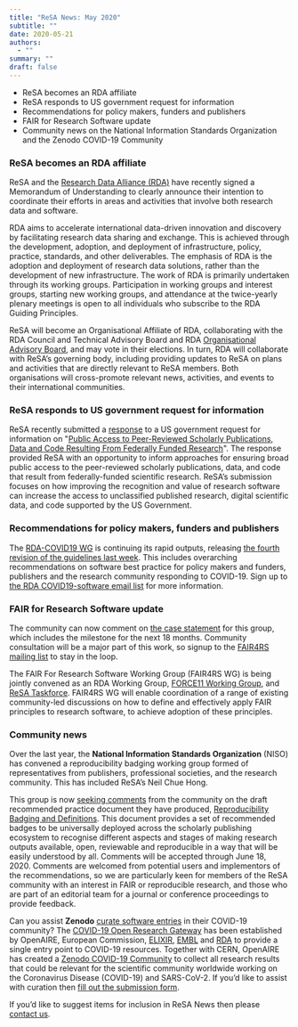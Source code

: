 ```yaml
---
title: "ReSA News: May 2020"
subtitle: ""
date: 2020-05-21
authors:
  - ""
summary: ""
draft: false
---
```


- ReSA becomes an RDA affiliate
- ReSA responds to US government request for information
- Recommendations for policy makers, funders and publishers
- FAIR for Research Software update
- Community news on the National Information Standards Organization and the  Zenodo COVID-19 Community

### ReSA becomes an RDA affiliate

ReSA and the [Research Data Alliance (RDA)](https://www.rd-alliance.org/) have recently signed a Memorandum of Understanding to clearly announce their intention to coordinate their efforts in areas and activities that involve both research data and software.

RDA aims to accelerate international data-driven innovation and discovery by facilitating research data sharing and exchange. This is achieved through the development, adoption, and deployment of infrastructure, policy, practice, standards, and other deliverables. The emphasis of RDA is the adoption and deployment of research data solutions, rather than the development of new infrastructure. The work of RDA is primarily undertaken through its working groups. Participation in working groups and interest groups, starting new working groups, and attendance at the twice-yearly plenary meetings is open to all individuals who subscribe to the RDA Guiding Principles.

ReSA will become an Organisational Affiliate of RDA, collaborating with the RDA Council and Technical Advisory Board and RDA [Organisational Advisory Board](https://rd-alliance.org/about-rda/our-leadership/rda-organisational-advisory-board.html), and may vote in their elections. In turn, RDA will collaborate with ReSA’s governing body, including providing updates to ReSA on plans and activities that are directly relevant to ReSA members. Both organisations will cross-promote relevant news, activities, and events to their international communities.

### ReSA responds to US government request for information

ReSA recently submitted a [response](https://zenodo.org/record/3828148#.XsH-X8ZS-ql) to a US government request for information on "[Public Access to Peer-Reviewed Scholarly Publications, Data and Code Resulting From Federally Funded Research](https://www.federalregister.gov/documents/2020/03/31/2020-06622/request-for-information-public-access-to-peer-reviewed-scholarly-publications-data-and-code)". The response provided ReSA with an opportunity to inform approaches for ensuring broad public access to the peer-reviewed scholarly publications, data, and code that result from federally-funded scientific research. ReSA’s submission focuses on how improving the recognition and value of research software can increase the access to unclassified published research, digital scientific data, and code supported by the US Government.

### Recommendations for policy makers, funders and publishers

The [RDA-COVID19 WG](https://www.rd-alliance.org/groups/rda-covid19) is continuing its rapid outputs, releasing [the fourth revision of the guidelines last week](https://www.rd-alliance.org/group/rda-covid19-rda-covid19-omics-rda-covid19-epidemiology-rda-covid19-clinical-rda-covid19-0). This includes overarching recommendations on software best practice for policy makers and funders, publishers and the research community responding to COVID-19. Sign up to [the RDA COVID19-software email list](https://www.rd-alliance.org/groups/rda-covid19-software) for more information.

### FAIR for Research Software update

The community can now comment on [the case statement](https://www.rd-alliance.org/node/69317/case-statement) for this group, which includes the milestone for the next 18 months. Community consultation will be a major part of this work, so signup to the [FAIR4RS mailing list](https://www.rd-alliance.org/groups/fair-4-research-software-fair4rs-wg) to stay in the loop.

The FAIR For Research Software Working Group (FAIR4RS WG) is being jointly convened as an RDA Working Group, [FORCE11 Working Group](https://www.force11.org/), and [ReSA Taskforce](http://www.researchsoft.org/resa-taskforces-join-us/). FAIR4RS WG will enable coordination of a range of existing community-led discussions on how to define and effectively apply FAIR principles to research software, to achieve adoption of these principles.

### Community news

Over the last year, the **National Information Standards Organization** (NISO) has convened a reproducibility badging working group formed of representatives from publishers, professional societies, and the research community. This has included ReSA’s Neil Chue Hong.

This group is now [seeking comments](https://niso.org/niso-io/2020/05/announcing-nisos-draft-recommended-practice-reproducibility-badging-and-definitions) from the community on the draft recommended practice document they have produced, [Reproducibility Badging and Definitions](https://www.niso.org/standards-committees/reproducibility-badging). This document provides a set of recommended badges to be universally deployed across the scholarly publishing ecosystem to recognise different aspects and stages of making research outputs available, open, reviewable and reproducible in a way that will be easily understood by all. Comments will be accepted through June 18, 2020. Comments are welcomed from potential users and implementors of the recommendations, so we are particularly keen for members of the ReSA community with an interest in FAIR or reproducible research, and those who are part of an editorial team for a journal or conference proceedings to provide feedback.

Can you assist **Zenodo** [curate software entries](https://www.openaire.eu/zenodo-covid-19-community) in their COVID-19 community? The [COVID-19 Open Research Gateway](https://www.openaire.eu/openaire-activities-for-covid-19) has been established by OpenAIRE, European Commission, [ELIXIR](https://elixir-europe.org/news/covid-19-support), [EMBL](https://www.embl.org/news/science/embl-ebi-leads-international-collaboration-to-share-covid-19-research-data/) and [RDA](https://www.rd-alliance.org/groups/rda-covid19) to provide a single entry point to COVID-19 resources. Together with CERN, OpenAIRE has created a [Zenodo COVID-19 Community](https://www.openaire.eu/zenodo-covid-19-community) to collect all research results that could be relevant for the scientific community worldwide working on the Coronavirus Disease (COVID-19) and SARS-CoV-2. If you’d like to assist with curation then [fill out the submission form](https://www.openaire.eu/zenodo-covid-19-community).

If you’d like to suggest items for inclusion in ReSA News then please [contact us](/about/contact).
